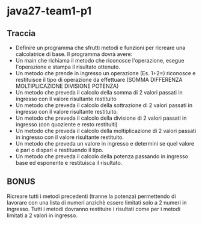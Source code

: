 # java27-team1-p1

## Traccia

 - Definire un programma che sfrutti metodi e funzioni per ricreare una calcolatrice di base. Il programma dovrà avere:
 - Un main che richiama il metodo che riconosce l'operazione, esegue l'operazione e stampa il risultato ottenuto.
 - Un metodo che prende in ingresso un operazione (Es. 1+2=) riconosce e restituisce il tipo di operazione da effettuare (SOMMA DIFFERENZA MOLTIPLICAZIONE DIVISIONE POTENZA)
 - Un metodo che preveda il calcolo della somma di 2 valori passati in ingresso con il valore risultante restituito
 - Un metodo che preveda il calcolo della sottrazione di 2 valori passati in ingresso con il valore risultante restituito.
 - Un metodo che preveda il calcolo della divisione di 2 valori passati in ingresso (con quoziente e resto restituiti)
 - Un metodo che preveda il calcolo della moltiplicazione di 2 valori passati in ingresso con il valore risultante restituito.
 - Un metodo che preveda un valore in ingresso e determini se quel valore è pari o dispari e restituendo il tipo.
 - Un metodo che preveda il calcolo della potenza passando in ingresso base ed esponente e restituisca il risultato.
## BONUS 
Ricreare tutti i metodi precedenti (tranne la potenza) permettendo di lavorare con una lista di numeri anzichè essere limitati solo a 2 numeri in ingresso. Tutti i metodi dovranno restituire i risultati come per i metodi limitati a 2 valori in ingresso.
